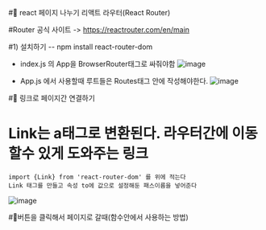 #🎃 react 페이지 나누기 리액트 라우터(React Router)

#Router 공식 사이트 -> https://reactrouter.com/en/main

#1) 설치하기 -- npm install react-router-dom

* index.js 의 App을 BrowserRouter태그로 싸줘야함
![image](https://github.com/manbock/node.js/assets/145514177/35c9c366-25fd-4768-bfaa-4fc48c0687b0)



* App.js 에서 사용할때 루트들은  Routes태그 안에 작성해야한다.
![image](https://github.com/manbock/node.js/assets/145514177/be8d409e-6a1d-4a8b-9c50-b0ee7853ce7c)


#🎃 링크로 페이지간 연결하기

# Link는 a태그로 변환된다. 라우터간에 이동할수 있게 도와주는 링크
```
import {Link} from 'react-router-dom' 를 위에 적는다
Link 태그를 만들고 속성 to에 값으로 설정해둔 패스이름을 넣어준다
```

![image](https://github.com/manbock/node.js/assets/145514177/9cd4613f-aba4-4ff0-a7c9-ef9845b05e02)



#🎃버튼을 클릭해서 페이지로 갈때(함수안에서 사용하는 방법)
